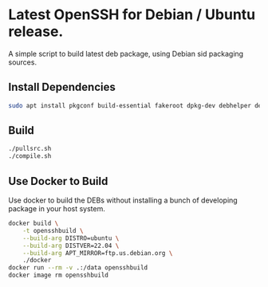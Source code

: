 # Latest OpenSSH for Debian / Ubuntu release.


A simple script to build latest deb package, using Debian sid packaging sources.


## Install Dependencies

```bash
sudo apt install pkgconf build-essential fakeroot dpkg-dev debhelper debhelper-compat dh-exec dh-runit libaudit-dev libedit-dev libfido2-dev libgtk-3-dev libselinux1-dev libsystemd-dev
```

## Build

```bash
./pullsrc.sh
./compile.sh
```

## Use Docker to Build

Use docker to build the DEBs without installing a bunch of developing package in your host system.

```bash
docker build \
    -t opensshbuild \
    --build-arg DISTRO=ubuntu \
    --build-arg DISTVER=22.04 \
    --build-arg APT_MIRROR=ftp.us.debian.org \
    ./docker
docker run --rm -v .:/data opensshbuild
docker image rm opensshbuild
```